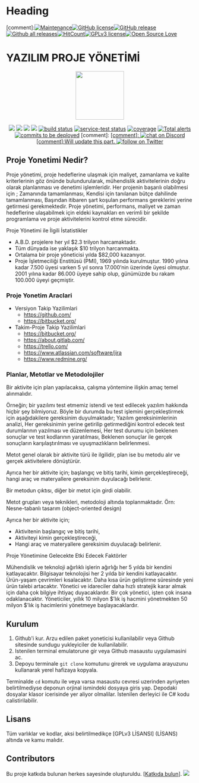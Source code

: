 # Heading
[comment]:[![Maintenance](https://img.shields.io/badge/Maintained%3F-yes-green.svg)](https://GitHub.com/Naereen/StrapDown.js/graphs/commit-activity)[![GitHub license](https://img.shields.io/github/license/Naereen/StrapDown.js.svg)](https://github.com/Naereen/StrapDown.js/blob/master/LICENSE)[![GitHub release](https://img.shields.io/github/release/Naereen/StrapDown.js.svg)](https://GitHub.com/Naereen/StrapDown.js/releases/)[![Github all releases](https://img.shields.io/github/downloads/Naereen/StrapDown.js/total.svg)](https://GitHub.com/Naereen/StrapDown.js/releases/)[![HitCount](http://hits.dwyl.io/Naereen/badges.svg)](http://hits.dwyl.io/Naereen/badges)[![GPLv3 license](https://img.shields.io/badge/License-GPLv3-blue.svg)](http://perso.crans.org/besson/LICENSE.html)[![Open Source Love](https://badges.frapsoft.com/os/v1/open-source.png?v=103)](https://github.com/ellerbrock/open-source-badges/)

# YAZILIM PROJE YÖNETİMİ
<p align="center">
    <img src="https://cdn2.iconfinder.com/data/icons/startup-management/325/Project_management_Business_Case-512.png"
        height="130">
</p>
<p align="center">
    <a href="https://github.com/badges/shields/graphs/contributors" alt="Contributors">
        <img src="https://img.shields.io/github/contributors/badges/shields" /></a>
    <a href="#backers" alt="Backers on Open Collective">
        <img src="https://img.shields.io/opencollective/backers/shields" /></a>
    <a href="#sponsors" alt="Sponsors on Open Collective">
        <img src="https://img.shields.io/opencollective/sponsors/shields" /></a>
    <a href="https://github.com/badges/shields/pulse" alt="Activity">
        <img src="https://img.shields.io/github/commit-activity/m/badges/shields" /></a>
    <a href="https://circleci.com/gh/badges/shields/tree/master">
        <img src="https://img.shields.io/circleci/project/github/badges/shields/master" alt="build status"></a>
    <a href="https://circleci.com/gh/badges/daily-tests">
        <img src="https://img.shields.io/circleci/project/github/badges/daily-tests?label=service%20tests"
            alt="service-test status"></a>
    <a href="https://coveralls.io/github/badges/shields">
        <img src="https://img.shields.io/coveralls/github/badges/shields"
            alt="coverage"></a>
    <a href="https://lgtm.com/projects/g/badges/shields/alerts/">
        <img src="https://img.shields.io/lgtm/alerts/g/badges/shields"
            alt="Total alerts"/></a>
    <a href="https://github.com/badges/shields/compare/gh-pages...master">
        <img src="https://img.shields.io/github/commits-since/badges/shields/gh-pages?label=commits%20to%20be%20deployed"
            alt="commits to be deployed"></a>
[comment]:    <a href="https://discord.gg/HjJCwm5">
[comment]:        <img src="https://img.shields.io/discord/308323056592486420?logo=discord"
[comment]:            alt="chat on Discord"></a>
    <a href="https://twitter.com/intent/follow?screen_name=edanur">[comment]:Will update this part.
        <img src="https://img.shields.io/twitter/follow/shields_io?style=social&logo=twitter"
            alt="follow on Twitter"></a>
</p>

## Proje Yonetimi Nedir?
Proje yönetimi, proje hedeflerine ulaşmak için maliyet, zamanlama ve kalite kriterlerinin göz önünde bulundurularak, mühendislik aktivitelerinin doğru olarak planlanması ve denetimi işlemleridir. Her projenin başarılı olabilmesi için ; Zamanında tamamlanması, Kendisi için tanılanan bütçe dahilinde tamamlanması, Başından itibaren şart koşulan performans gereklerini yerine getirmesi gerekmektedir. Proje yönetimi, performans, maliyet ve zaman hedeflerine ulaşabilmek için eldeki kaynakları en verimli bir şekilde programlama ve proje aktivitelerini kontrol etme sürecidir.

Proje Yönetimi ile İlgili İstatistikler
- A.B.D. projelere her yıl $2.3 trilyon harcamaktadır.
- Tüm dünyada ise yaklaşık $10 trilyon harcanmakta.
- Ortalama bir proje yöneticisi yılda $82,000 kazanıyor.
- Proje İşletmeciliği Enstitüsü (PMI), 1969 yılında kurulmuştur. 1990 yılına kadar 7.500 üyesi varken 5 yıl sonra 17.000’nin üzerinde üyesi olmuştur. 2001 yılına kadar 86.000 üyeye sahip olup, günümüzde bu rakam 100.000 üyeyi geçmiştir.

### Proje Yonetim Araclari
- Versiyon Takip Yazilimlari
    - https://github.com/
    - https://bitbucket.org/
- Takim-Proje Takip Yazilimlari
    - https://bitbucket.org/
    - https://about.gitlab.com/
    - https://trello.com/
    - https://www.atlassian.com/software/jira
    - https://www.redmine.org/

### Planlar, Metotlar ve Metodolojiler
Bir aktivite için plan yapılacaksa, çalışma yöntemine ilişkin amaç temel alınmalıdır.

Örneğin; bir yazılımı test etmemiz istendi ve test edilecek yazılım hakkında hiçbir şey bilmiyoruz. Böyle bir durumda bu test işlemini gerçekleştirmek için aşağıdakilere gereksinim duyulmaktadır;
Yazılım gereksinimlerinin analizi,
Her gereksinimin yerine getirilip getirmediğini kontrol edecek test durumlarının yazılması ve düzenlemesi,
Her test durumu için beklenen sonuçlar ve test  kodlarının yaratılması,
Beklenen sonuçlar ile gerçek sonuçların karşılaştırılması ve uyuşmazlıkların belirlenmesi.


Metot genel olarak bir aktivite türü ile ilgilidir, plan ise bu metodu alır ve gerçek aktivitelere dönüştürür. 

Ayrıca her bir aktivite için;
başlangıç ve bitiş tarihi,
kimin gerçekleştireceği,
hangi araç ve materyallere gereksinim duyulacağı belirlenir.

Bir metodun çıktısı, diğer bir metot için girdi olabilir.

Metot grupları veya teknikleri, metodoloji altında toplanmaktadır.
Örn: Nesne-tabanlı tasarım (object-oriented design)

Ayrıca her bir aktivite için;
- Aktivitenin başlangıç ve bitiş tarihi,
- Aktiviteyi kimin gerçekleştireceği,
- Hangi araç ve materyallere gereksinim duyulacağı belirlenir.

Proje Yönetimine Gelecekte Etki Edecek Faktörler 

Mühendislik ve teknoloji ağırlıklı işlerin ağırlığı her 5 yılda bir kendini katlayacaktır.
Bilgisayar teknolojisi her 2 yılda bir kendini katlayacaktır.
Ürün-yaşam çevrimleri kısalacaktır.
Daha kısa ürün geliştirme süresinde yeni ürün talebi artacaktır.
Yönetici ve idareciler daha hızlı stratejik karar almak için daha çok bilgiye ihtiyaç duyacaklardır.
Bir çok yönetici, işten çok insana odaklanacaktır.
Yöneticiler, yıllık 10 milyon $’lık iş hacmini yönetmekten 50 milyon $’lık iş hacimlerini yönetmeye başlayacaklardır.

## Kurulum

1. Github'i kur. Arzu edilen paket yoneticisi kullanilabilir veya Github sitesinde sundugu yukleyiciler de kullanilabilir.
2. Istenilen terminal emulatorune gir veya Github masaustu uygulamasini ac.
3. Depoyu terminale <code>git clone</code> komutunu girerek ve uygulama arayuzunu kullanarak yerel hafizaya kopyala.

Terminalde <code>cd</code> komutu ile veya varsa masaustu cevresi uzerinden
ayriyeten belirtilmediyse deponun orjinal ismindeki dosyaya giris yap. Depodaki
dosyalar klasor icerisinde yer aliyor olmalilar. Istenilen derleyici ile C# kodu
calistirilabilir.

## Lisans

Tüm varlıklar ve kodlar, aksi belirtilmedikçe [GPLv3 LİSANSI] (LİSANS) altında
ve kamu malıdır.

## Contributors

Bu proje katkıda bulunan herkes sayesinde oluşturuldu. [[Katkıda bulun](CONTRIBUTING.md)].
<a href="https://github.com/eda430/WinFormKOS/graphs/contributors"><img src="https://opencollective.com/shields/contributors.svg?width=890" /></a>
